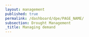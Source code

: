 ```yaml
---
layout: management
published: true
permalink: /dashboard/dpe/PAGE_NAME/
subsection: Drought Management
_title: Managing demand
---
```


